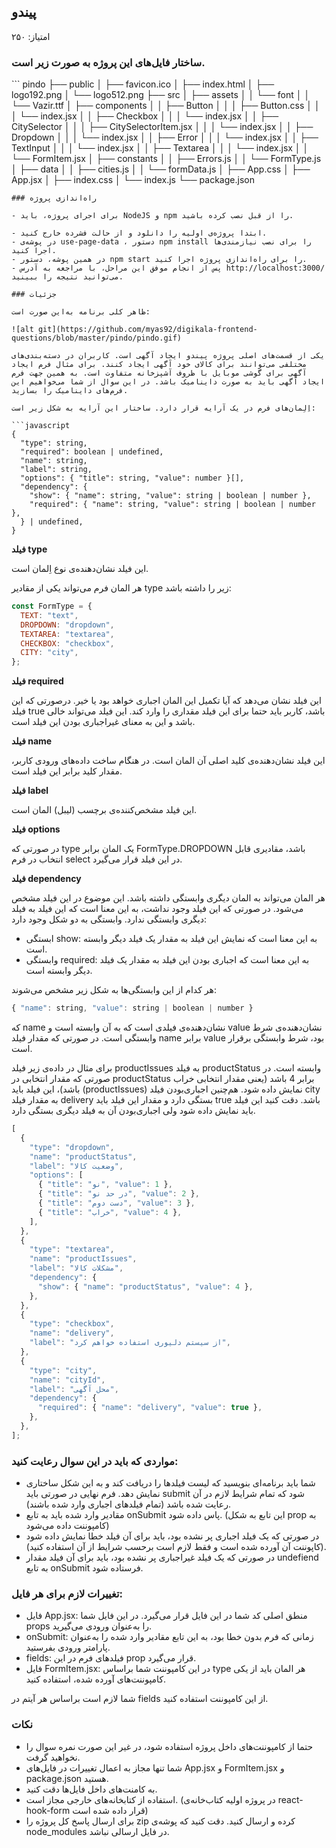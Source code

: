 ## پیندو
امتیاز: ۲۵۰

### ساختار فایل‌های این پروژه به صورت زیر است.

‍‍‍```
pindo
├── public
│   ├── favicon.ico
│   ├── index.html
│   ├── logo192.png
│   └── logo512.png
├── src
│   ├── assets
│   │   └── font
│   │       └── Vazir.ttf
│   ├── components
│   │   ├── Button
│   │   │   ├── Button.css
│   │   │   └── index.jsx
│   │   ├── Checkbox
│   │   │   └── index.jsx
│   │   ├── CitySelector
│   │   │   ├── CitySelectorItem.jsx
│   │   │   └── index.jsx
│   │   ├── Dropdown
│   │   │   └── index.jsx
│   │   ├── Error
│   │   │   └── index.jsx
│   │   ├── TextInput
│   │   │   └── index.jsx
│   │   ├── Textarea
│   │   │   └── index.jsx
│   │   └── FormItem.jsx
│   ├── constants
│   │   ├── Errors.js
│   │   └── FormType.js
│   ├── data
│   │   ├── cities.js
│   │   └── formData.js
│   ├── App.css
│   ├── App.jsx
│   ├── index.css
│   └── index.js
└── package.json

```
‍‍‍‍‍‍### راه‌اندازی پروژه

- برای اجرای پروژه، باید NodeJS و npm را از قبل نصب کرده باشید.

- ابتدا پروژه‌ی اولیه را دانلود و از حالت فشرده خارج کنید.
- در پوشه‌ی use-page-data ، دستور npm install را برای نصب نیازمندی‌ها اجرا کنید.
- در همین پوشه، دستور npm start را برای راه‌اندازی پروژه اجرا کنید.
- پس از انجام موفق این مراحل، با مراجعه به آدرس http://localhost:3000/ می‌توانید نتیجه را ببینید.

### جزئیات

ظاهر کلی برنامه به‌این صورت است:

![alt git](https://github.com/myas92/digikala-frontend-questions/blob/master/pindo/pindo.gif)

یکی از قسمت‌های اصلی پروژه پیندو ایجاد آگهی است. کاربران در دسته‌بندی‌های مختلفی می‌توانند برای کالای خود آگهی ایجاد کنند. برای مثال فرم ایجاد آگهی برای گوشی موبایل با ظروف آشپزخانه متفاوت است. به‌ همین جهت فرم ایجاد آگهی باید به صورت داینامیک باشد. در این سوال از شما می‌خواهیم این فرم‌های داینامیک را بسازید.

اِلِمان‌های فرم در یک آرایه قرار دارد. ساختار این آرایه به شکل زیر است:

```javascript
{
  "type": string,
  "required": boolean | undefined,
  "name": string,
  "label": string,
  "options": { "title": string, "value": number }[],
  "dependency": {
    "show": { "name": string, "value": string | boolean | number },
    "required": { "name": string, "value": string | boolean | number },
  } | undefined,
}
```
**فیلد type**

این فیلد نشان‌دهنده‌ی نوع اِلمان است.

هر المان فرم می‌تواند یکی از مقادیر type زیر را داشته باشد:

```javascript
const FormType = {
  TEXT: "text",
  DROPDOWN: "dropdown",
  TEXTAREA: "textarea",
  CHECKBOX: "checkbox",
  CITY: "city",
};
```

**فیلد required**

این فیلد نشان می‌دهد که آیا تکمیل این المان اجباری خواهد بود یا خیر. درصورتی که این فیلد true باشد، کاربر باید حتما برای این فیلد مقداری را وارد کند. این فیلد می‌تواند خالی باشد و این به معنای غیراجباری بودن این فیلد است.

**فیلد name**

این فیلد نشان‌دهنده‌ی کلید اصلی آن المان است. در هنگام ساخت داده‌های ورودی کاربر، مقدار کلید برابر این فیلد است.

**فیلد label**

این فیلد مشخص‌کننده‌ی برچسب (لیبل) المان است.

**فیلد options**

در صورتی که type یک المان برابر FormType.DROPDOWN باشد، مقادیری قابل انتخاب در فرم select در این فیلد قرار می‌گیرد.

**فیلد dependency**

هر المان می‌تواند به المان دیگری وابستگی داشته باشد. این موضوع در این فیلد مشخص می‌شود. در صورتی که این فیلد وجود نداشت، به این معنا است که این فیلد به فیلد دیگری وابستگی ندارد. وابستگی به دو شکل وجود دارد:

- ابستگی show: به این معنا است که نمایش این فیلد به مقدار یک فیلد دیگر وابسته است.
- وابستگی required: به این معنا است که اجباری بودن این فیلد به مقدار یک فیلد دیگر وابسته است.

هر کدام از این وابستگی‌ها به شکل زیر مشخص می‌شوند:

```javascript
{ "name": string, "value": string | boolean | number }
```

که name نشان‌دهنده‌ی فیلدی است که به آن وابسته است و value نشان‌دهنده‌ی شرط وابستگی است. در صورتی که مقدار فیلد name برابر value بود، شرط وابستگی برقرار است.

برای مثال در داده‌‌ی زیر فیلد productIssues به فیلد productStatus وابسته است. در صورتی که مقدار انتخابی در productStatus برابر 4 باشد (یعنی مقدار انتخابی خراب باشد)، این فیلد باید (productIssues) نمایش داده شود. هم‌چنین اجباری‌بودن فیلد city به مقدار فیلد delivery بستگی دارد و مقدار این فیلد باید true باشد. دقت کنید این فیلد باید نمایش داده شود ولی اجباری‌بودن آن به فیلد دیگری بستگی دارد.

```javascript
[
  {
    "type": "dropdown",
    "name": "productStatus",
    "label": "وضعیت کالا",
    "options": [
      { "title": "نو", "value": 1 },
      { "title": "در حد نو", "value": 2 },
      { "title": "دست دوم", "value": 3 },
      { "title": "خراب", "value": 4 },
    ],
  },
  {
    "type": "textarea",
    "name": "productIssues",
    "label": "مشکلات کالا",
    "dependency": {
      "show": { "name": "productStatus", "value": 4 },
    },
  },
  {
    "type": "checkbox",
    "name": "delivery",
    "label": "از سیستم دلیوری استفاده خواهم کرد",
  },
  {
    "type": "city",
    "name": "cityId",
    "label": "محل آگهی",
    "dependency": {
      "required": { "name": "delivery", "value": true },
    },
  },
];
```

### مواردی که باید در این سوال رعایت کنید:

- شما باید برنامه‌ای بنویسید که لیست فیلد‌ها را دریافت کند و به این شکل ساختاری نمایش دهد.
فرم نهایی در صورتی باید submit شود که تمام شرایط لازم در آن رعایت شده باشد (تمام فیلدهای اجباری وارد شده باشند).
- مقادیر وارد شده باید به تابع onSubmit پاس داده شود. (این تابع به شکل prop به کامپوننت داده می‌شود)
- در صورتی که یک فیلد اجباری پر نشده بود، باید برای آن فیلد خطا نمایش داده شود (کاپوننت آن آورده شده است و فقط لازم است برحسب شرایط از آن استفاده کنید).
- در صورتی که یک فیلد غیراجباری پر نشده بود، باید برای آن فیلد مقدار undefiend به تابع onSubmit فرستاده شود.

### تغییرات لازم برای هر فایل:

- فایل App.jsx: منطق اصلی کد شما در این فایل قرار می‌گیرد. در این فایل شما props را به‌عنوان ورودی می‌گیرید.
- onSubmit: زمانی که فرم بدون خطا بود، به این تابع مقادیر وارد شده را به‌عنوان پارامتر ورودی بفرستید.
- fields: فیلد‌های فرم در این prop قرار می‌گیرد.
- فایل FormItem.jsx: در این کامپوننت شما براساس type هر المان باید از یکی کامپوننت‌های آورده شده، استفاده کنید.

شما لازم است براساس هر آیتم در fields از این کامپوننت استفاده کنید.

### نکات

- حتما از کامپوننت‌های داخل پروژه استفاده شود، در غیر این صورت نمره سوال را نخواهید گرفت.
- شما تنها مجاز به اعمال تغییرات در فایل‌های App.jsx و FormItem.jsx و package.json هستید.
- به کامنت‌های داخل فایل‌ها دقت کنید.
- استفاده از کتابخانه‌های خارجی مجاز است. (در پروژه اولیه کتاب‌خانه‌ی react-hook-form قرار داده شده است)
- برای ارسال پاسخ کل پروژه را zip کرده و ارسال کنید. دقت کنید که پوشه‌ی node_modules در فایل ارسالی نباشد.